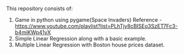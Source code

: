 This repository consists of:
1. Game in python using pygame(Space Invaders)
Reference - https://www.youtube.com/playlist?list=PLhTjy8cBISEo3SzET7Fc3-b4miKWp41yX
2. Simple Linear Regression along with a basic example.
3. Multiple Linear Regression with Boston house prices dataset.
